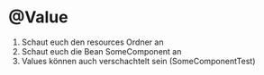 # @Value

1. Schaut euch den resources Ordner an
2. Schaut euch die Bean SomeComponent an
3. Values können auch verschachtelt sein (SomeComponentTest)

